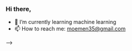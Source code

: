 ### Hi there, 

- 🌱 I’m currently learning machine learning 
- 📫 How to reach me: moemen35@gmail.com

-->
